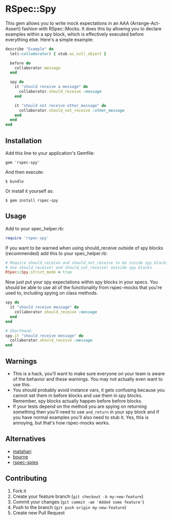 # RSpec::Spy

This gem allows you to write mock expectations in an AAA (Arrange-Act-Assert) fashion
with RSpec::Mocks. It does this by allowing you to declare examples within a spy block,
which is effectively executed before everything else. Here's a simple example:

``` ruby
describe "Example" do
  let(:collaborator) { stub.as_null_object }

  before do
    collaborator.message
  end

  spy do
    it "should receive a message" do
      collaborator.should_receive :message
    end

    it "should not receive other_message" do
      collaborator.should_not_receive :other_message
    end
  end
end
```

## Installation

Add this line to your application's Gemfile:

    gem 'rspec-spy'

And then execute:

    $ bundle

Or install it yourself as:

    $ gem install rspec-spy

## Usage

Add to your spec_helper.rb:

``` ruby
require 'rspec-spy'
```

If you want to be warned when using should_receive outside of spy blocks (recommended)
add this to your spec_helper.rb:

``` ruby
# Require should_receive and should_not_receive to be inside spy blocks
# Use should_receive! and should_not_receive! outside spy blocks
RSpec::Spy.strict_mode = true
```

Now just put your spy expectations within spy blocks in your specs. You should be able to
use all of the functionality from rspec-mocks that you're used to, including spying on
class methods.

``` ruby
spy do
  it "should receive message" do
    collaborator.should_receive :message
  end
end

# Shorthand:
spy.it "should receive message" do
  collaborator.should_receive :message
end
```

## Warnings

* This is a hack, you'll want to make sure everyone on your team is aware of the behavior
and these warnings. You may not actually even want to use this.
* You should probably avoid instance vars, it gets confusing because you cannot set them
in before blocks and use them in spy blocks. Remember, spy blocks actually happen before
before blocks.
* If your tests depend on the method you are spying on returning something then you'll
need to use `and_return` in your spy block and if you have normal examples you'll also
need to stub it. Yes, this is annoying, but that's how rspec-mocks works.

## Alternatives

* [matahari](https://github.com/mortice/matahari)
* [bourne](https://github.com/thoughtbot/bourne)
* [rspec-spies](https://github.com/technicalpickles/rspec-spies)

## Contributing

1. Fork it
2. Create your feature branch (`git checkout -b my-new-feature`)
3. Commit your changes (`git commit -am 'Added some feature'`)
4. Push to the branch (`git push origin my-new-feature`)
5. Create new Pull Request
